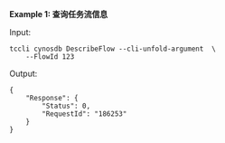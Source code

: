 **Example 1: 查询任务流信息**



Input: 

```
tccli cynosdb DescribeFlow --cli-unfold-argument  \
    --FlowId 123
```

Output: 
```
{
    "Response": {
        "Status": 0,
        "RequestId": "186253"
    }
}
```

